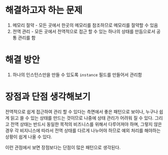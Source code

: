 # 해결하고자 하는 문제

1. 메모리 절약 - 모든 곳에서 한곳의 메모리를 참조하므로 메모리를 절약할 수 있음
2. 전역 관리 - 모든 곳에서 전역적으로 접근 할 수 있는 하나의 상태를 만듬으로서 공통 관리를 함


# 해결 방안

1. 하나의 인스턴스만을 만들 수 있도록 `instance` 필드를 만들어서 관리함

# 장점과 단점 생각해보기

전역적으로 쉽게 접근하여 관리 할 수 있다는 측면에서 좋은 패턴으로 보이나, 누구나 쉽게 읽고 쓸 수 있는 상태를 만드는 것이므로 나중에 상태 관리가 어려워 질 수 있다.
그리고 전역 상태는 반드시 동일한 목적의 비즈니스를 위해서 다루어져야 하며, 그렇지 않은 경우 각 비지니스에 따라서 전역 상태를 다르게 나누어야 하므로 예외 처리를 해야하는
상황이 쉽게 나올 수 있다.

이런 관점에서 보면 장점보다는 단점이 많은 패턴으로 생각된다.



